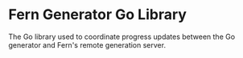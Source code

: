 # Fern Generator Go Library

The Go library used to coordinate progress updates between the
Go generator and Fern's remote generation server.
